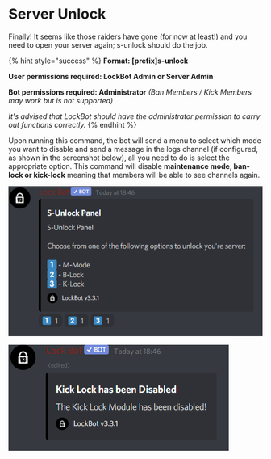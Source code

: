 # Server Unlock

Finally! It seems like those raiders have gone \(for now at least!\) and you need to open your server again; s-unlock should do the job.

{% hint style="success" %}
**Format: \[prefix\]s-unlock**

**User permissions required: LockBot Admin or Server Admin**

**Bot permissions required: Administrator** _\(Ban Members / Kick Members may work but is not supported\)_ 

_It's advised that LockBot should have the administrator permission to carry out functions correctly._
{% endhint %}

Upon running this command, the bot will send a menu to select which mode you want to disable and send a message in the logs channel \(if configured, as shown in the screenshot below\), all you need to do is select the appropriate option. This command will disable **maintenance mode, ban-lock or kick-lock** meaning that members will be able to see channels again.

![](../.gitbook/assets/mk9lep-1-.png)

![Succeassion message when kick-lock has been disabled.](../.gitbook/assets/image.png)


